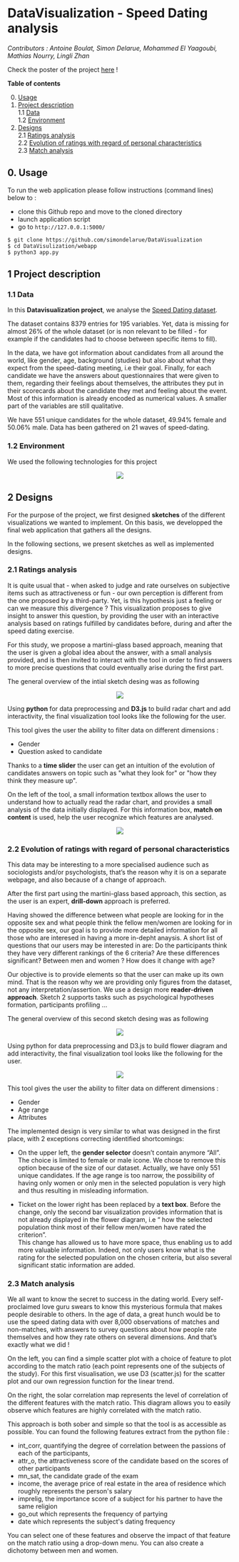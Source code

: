 # DataVisualization - Speed Dating analysis 

_Contributors : Antoine Boulat, Simon Delarue, Mohammed El Yaagoubi, Mathias Nourry, Lingli Zhan_ 

Check the poster of the project [here](https://github.com/simondelarue/DataVisualization/tree/main/milestones/Poster.pdf) !

**Table of contents**  

0. [Usage](#Usage)   
1. [Project description](#Description)   
    1.1 [Data](#Data)  
    1.2 [Environment](#Env)  
2. [Designs](#Designs)  
    2.1 [Ratings analysis](#Ratings)  
    2.2 [Evolution of ratings with regard of personal characteristics](#charac)  
    2.3 [Match analysis](#Match)  

## 0. Usage <a class="anchor" id="Usage"></a>  

To run the web application please follow instructions (command lines) below to :  
* clone this Github repo and move to the cloned directory  
* launch application script  
* go to `http://127.0.0.1:5000/ `  

``` system
$ git clone https://github.com/simondelarue/DataVisualization
$ cd DataVisulization/webapp
$ python3 app.py
```

## 1 Project description <a class="anchor" id="Description"></a>  

### 1.1 Data <a class="anchor" id="Data"></a>  

In this **Datavisualization project**, we analyse the [Speed Dating dataset](https://flowingdata.com/2008/02/06/speed-dating-data-attractiveness-sincerity-intelligence-hobbies/).  

The dataset contains 8379 entries for 195 variables. Yet, data is missing for almost 26% of the whole dataset (or is non relevant to be filled - for example if the candidates had to choose between specific items to fill). 

In the data, we have got information about candidates from all around the world, like gender, age, background (studies) but also about what they expect from the speed-dating meeting, i.e their goal. Finally, for each candidate we have the answers about questionnaires that were given to them, regarding their feelings about themselves, the attributes they put in their scorecards about the candidate they met and feeling about the event. Most of this information is already encoded as numerical values. A smaller part of the variables are still qualitative.

We have 551 unique candidates for the whole dataset, 49.94% female and 50.06% male. Data has been gathered on 21 waves of speed-dating.  

### 1.2 Environment <a class="anchor" id="Env"></a>  

We used the following technologies for this project 

<p align="center">
    <img src='img/technos_used.png'>
</p>


## 2 Designs <a class="anchor" id="Designs"></a>   

For the purpose of the project, we first designed **sketches** of the different visualizations we wanted to implement. On this basis, we developped the final web application that gathers all the designs.  

In the following sections, we present sketches as well as implemented designs.

### 2.1 Ratings analysis  <a class="anchor" id="Ratings"></a>  

It is quite usual that - when asked to judge and rate ourselves on subjective items such as attractiveness or fun - our own perception is different from the one proposed by a third-party. Yet, is this hypothesis just a feeling or can we measure this divergence ? 
This visualization proposes to give insight to answer this question, by providing the user with an interactive analysis based on ratings fulfilled by candidates before, during and after the speed dating exercise.

For this study, we propose a martini-glass based approach, meaning that the user is given a global idea about the answer, with a small analysis provided, and is then invited to interact with the tool in order to find answers to more precise questions that could eventually arise during the first part.

The general overview of the intial sketch desing was as following 

<p align="center">
    <img src='img/rating_analysis_1.png'>
</p>  

Using **python** for data preprocessing and **D3.js** to build radar chart and add interactivity, the final visualization tool looks like the following for the user.

This tool gives the user the ability to filter data on different dimensions :  
* Gender  
* Question asked to candidate  

Thanks to a **time slider** the user can get an intuition of the evolution of candidates answers on topic such as "what they look for" or "how they think they measure up".  

On the left of the tool, a small information textbox allows the user to understand how to actually read the radar chart, and provides a small analysis of the data initially displayed. For this information box, **match on content** is used, help the user recognize which features are analysed.

<p align="center">
    <img src='img/design_1.gif'>
</p> 


### 2.2 Evolution of ratings with regard of personal characteristics  <a class="anchor" id="Charac"></a>  

This data may be interesting to a more specialised audience such as sociologists and/or psychologists, that’s the reason why it is on a separate webpage, and also because of a change of approach.

After the first part using the martini-glass based approach, this section, as the user is an expert, **drill-down** approach is preferred.

Having showed the difference between what people are looking for in the opposite sex and what people think the fellow men/women are looking for in the opposite sex, our goal is to provide more detailed information for all those who are interesed in having a more in-depht anaysis. A short list of questions that our users may be interested in are:
Do the participants think they have very different rankings of the 6 criteria?
Are these differences significant? Between men and women ?
How does it change with age?

Our objective is to provide elements so that the user can make up its own mind.
That is the reason why we are providing only figures from the dataset, not any interpretation/assertion. We use a design more **reader-driven approach**. Sketch 2 supports tasks such as psychological hypotheses formation, participants profiling …

The general overview of this second sketch desing was as following

<p align="center">
    <img src='img/flower_initial.png'>
</p>

Using python for data preprocessing and D3.js to build flower diagram and add interactivity, the final visualization tool looks like the following for the user.

<p align="center">
    <img src='img/flower_final.gif'>
</p>

This tool gives the user the ability to filter data on different dimensions :

- Gender
- Age range
- Attributes

The implemented design is very similar to what was designed in the first place, with 2 exceptions correcting identified shortcomings:

- On the upper left, the **gender selector** doesn’t contain anymore “All”.
  The choice is limited to female or male icone. We chose to remove this option because of the size of our dataset. Actually, we have only 551 unique candidates. If the age range is too narrow, the possibility of having only women or only men in the selected population is very high and thus resulting in misleading information.

- Ticket on the lower right has been replaced by a **text box**.
  Before the change, only the second bar visualization provides information that is not already displayed in the flower diagram, i.e “ how the selected population think most of their fellow men/women have rated the criterion”.<br> This change has allowed us to have more space, thus enabling us to add more valuable information. Indeed, not only users know what is the rating for the selected population on the chosen criteria, but also several significant static information are added.</br>
  
  
### 2.3 Match analysis  <a class="anchor" id="Match"></a>  

We all want to know the secret to success in the dating world. Every self-proclaimed love guru swears to know this mysterious formula that makes people desirable to others. In the age of data, a great hunch would be to use the speed dating data with over 8,000 observations of matches and non-matches, with answers to survey questions about how people rate themselves and how they rate others on several dimensions. And that’s exactly what we did !

On the left, you can find a simple scatter plot with a choice of feature to plot according to the match ratio (each point represents one of the subjects of the study). For this first visualisation, we use D3 (scatter.js) for the scatter plot and our own regression function for the linear trend.

On the right, the solar correlation map represents the level of correlation of the different features with the match ratio. This diagram allows you to easily observe which features are highly correlated with the match ratio. 

This approach is both sober and simple so that the tool is as accessible as possible.
You can found the following features extract from the python file :
- int_corr, quantifying the degree of correlation between the passions of each of the participants,
- attr_o, the attractiveness score of the candidate based on the scores of other participants
- mn_sat, the candidate grade of the exam
- income, the average price of real estate in the area of residence which roughly represents the person's salary
- imprelig, the importance score of a subject for his partner to have the same religion
- go_out which represents the frequency of partying
- date which represents the subject's dating frequency

You can select one of these features and observe the impact of that feature on the match ratio using a drop-down menu. You can also create a dichotomy between men and women.
